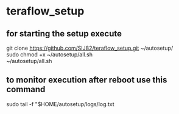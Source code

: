 # teraflow_setup
## for starting the setup execute
git clone https://github.com/SIJ82/teraflow_setup.git ~/autosetup/  <br />
sudo chmod +x ~/autosetup/all.sh  <br />
~/autosetup/all.sh  <br />




## to monitor execution after reboot use this command
sudo tail -f "$HOME/autosetup/logs/log.txt  <br />
